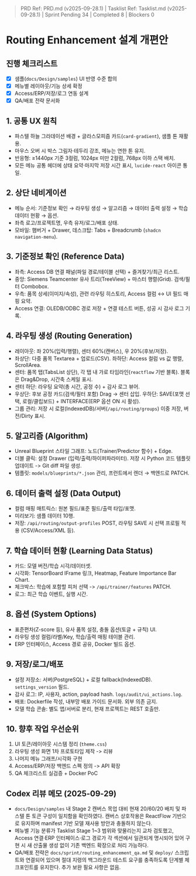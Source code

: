 > PRD Ref: PRD.md (v2025-09-28.1) | Tasklist Ref: Tasklist.md (v2025-09-28.1) | Sprint Pending 34 | Completed 8 | Blockers 0

# Routing Enhancement 설계 개편안

## 진행 체크리스트
- [x] 샘플(`docs/Design/samples`) UI 반영 수준 합의
- [x] 메뉴별 레이아웃/기능 상세 확정
- [x] Access/ERP/저장/로그 연동 설계
- [x] QA/배포 전략 문서화

## 1. 공통 UX 원칙
- 파스텔 하늘 그라데이션 배경 + 글라스모피즘 카드(`card-gradient`), 샘플 톤 재활용.
- 마우스 오버 시 박스 그림자·테두리 강조, 메뉴는 연한 톤 유지.
- 반응형: ≥1440px 기준 3컬럼, 1024px 미만 2컬럼, 768px 이하 스택 배치.
- 모든 메뉴 공통 헤더에 상태 요약·마지막 저장 시간 표시, `lucide-react` 아이콘 통일.

## 2. 상단 네비게이션
- 메뉴 순서: 기준정보 확인 → 라우팅 생성 → 알고리즘 → 데이터 출력 설정 → 학습 데이터 현황 → 옵션.
- 좌측 로고/프로젝트명, 우측 유저/로그/배포 상태.
- 모바일: 햄버거 + Drawer, 데스크탑: Tabs + Breadcrumb (`shadcn navigation-menu`).

## 3. 기준정보 확인 (Reference Data)
- 좌측: Access DB 연결 패널(파일 경로/테이블 선택) + 즐겨찾기/최근 리스트.
- 중앙: Siemens Teamcenter 유사 트리(TreeView) + 마스터 행렬(Grid). 검색/필터 Combobox.
- 우측: 품목 상세(이미지/속성), 관련 라우팅 히스토리, Access 컬럼 ↔ UI 필드 매핑 요약.
- Access 연결: OLEDB/ODBC 경로 저장 + 연결 테스트 버튼, 성공 시 감사 로그 기록.

## 4. 라우팅 생성 (Routing Generation)
- 레이아웃: 좌 20%(입력/행렬), 센터 60%(캔버스), 우 20%(후보/저장).
- 좌상단: 다중 품목 Textarea + 업로드(CSV). 좌하단: Access 컬럼 vs 값 행렬, ScrollArea.
- 센터: 품목 탭(TabsList 상단), 각 탭 내 가로 타임라인(`reactflow` 기반 블록). 블록은 Drag&Drop, 시간축 스케일 표시.
- 센터 하단: 라우팅 요약(총 시간, 공정 수) + 감사 로그 뷰어.
- 우상단: 후보 공정 카드(검색/필터 포함) Drag → 센터 삽입. 우하단: SAVE(포맷 선택, 로컬/클립보드) + INTERFACE(ERP 옵션 ON 시 활성).
- 그룹 관리: 저장 시 로컬(IndexedDB)/서버(`/api/routing/groups`) 이중 저장, 버전/Dirty 표시.

## 5. 알고리즘 (Algorithm)
- Unreal Blueprint 스타일 그래프: 노드(Trainer/Predictor 함수) + Edge.
- 더블 클릭: 설정 Drawer (입력/출력/하이퍼파라미터). 저장 시 Python 코드 템플릿 업데이트 -> Git diff 파일 생성.
- 템플릿: `models/blueprints/*.json` 관리, 프런트에서 렌더 → 백엔드로 PATCH.

## 6. 데이터 출력 설정 (Data Output)
- 컬럼 매핑 매트릭스: 원본 필드/표준 필드/출력 타입/포맷.
- 미리보기: 샘플 데이터 10행.
- 저장: `/api/routing/output-profiles` POST, 라우팅 SAVE 시 선택 프로필 적용 (CSV/Access/XML 등).

## 7. 학습 데이터 현황 (Learning Data Status)
- 카드: 모델 버전/학습 시각/데이터셋.
- 시각화: TensorBoard IFrame 링크, Heatmap, Feature Importance Bar Chart.
- 체크박스: 학습에 포함할 피처 선택 -> `/api/trainer/features` PATCH.
- 로그: 최근 학습 이벤트, 실행 시간.

## 8. 옵션 (System Options)
- 표준편차(Z-score 등), 유사 품목 설정, 충돌 옵션(토글 + 규칙) UI.
- 라우팅 생성 컬럼/라벨/Key, 학습/출력 매핑 테이블 관리.
- ERP 인터페이스, Access 경로 공유, Docker 빌드 옵션.

## 9. 저장/로그/배포
- 설정 저장소: 서버(PostgreSQL) + 로컬 fallback(IndexedDB). `settings_version` 필드.
- 감사 로그: IP, 사용자, action, payload hash. `logs/audit/ui_actions.log`.
- 배포: Dockerfile 작성, 내부망 배포 가이드 문서화. 외부 의존 금지.
- 모델 학습 콘솔: 별도 앱/서버로 분리, 현재 프로젝트는 REST 호출만.

## 10. 향후 작업 우선순위
1. UI 토큰/레이아웃 시스템 정리 (`theme.css`)
2. 라우팅 생성 화면 1차 프로토타입 제작 -> 리뷰
3. 나머지 메뉴 그래프/시각화 구현
4. Access/ERP/저장 백엔드 스펙 정의 -> API 확장
5. QA 체크리스트 실검증 + Docker PoC

## Codex 리뷰 메모 (2025-09-29)
- `docs/Design/samples` 내 Stage 2 캔버스 목업 대비 현재 20/60/20 배치 및 파스텔 톤 토큰 구성이 일치함을 확인하였다. 캔버스 상호작용은 ReactFlow 기반으로 유지하며 manifest 기반 모델 재사용 방안과 충돌하지 않는다.
- 메뉴별 기능 분류가 Tasklist Stage 1~3 범위와 맞물리는지 교차 검토했고, Access 연결·ERP 인터페이스·로그 경로가 각 섹션에서 일관되게 명시되어 있어 구현 시 새 산출물 생성 없이 기존 백엔드 확장으로 처리 가능하다.
- QA/배포 전략은 `docs/sprint/routing_enhancement_qa.md` 및 `deploy/` 스크립트와 연결되어 있으며 절대 지령의 백그라운드 테스트 요구를 충족하도록 단계별 체크포인트를 유지한다. 추가 보완 필요 사항은 없음.
